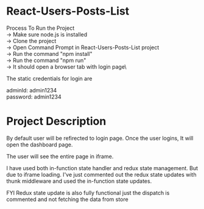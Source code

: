 # React-Users-Posts-List

Process To Run the Project\
-> Make sure node.js is installed\
-> Clone the project\
-> Open Command Prompt in React-Users-Posts-List project\
-> Run the command "npm install"\
-> Run the command "npm run"\
-> It should open a browser tab with login page\

The static credentials for login are

adminId: admin1234\
password: admin1234


# Project Description

By default user will be refirected to login page. Once the user logins, It will open the dashboard page.

The user will see the entire page in iframe.

I have used both in-function state handler and redux state management. But due to iframe loading. I've just commented out the redux state updates with thunk middleware and used the in-function state updates.

FYI Redux state update is also fully functional just the dispatch is commented and not fetching the data from store
